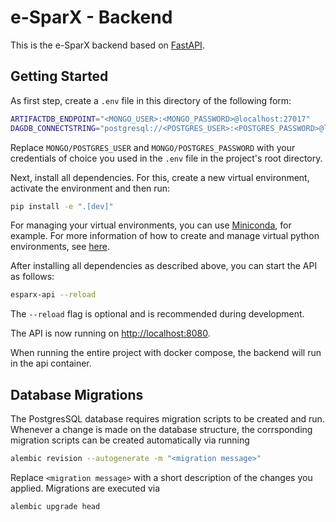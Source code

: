 # e-SparX - Backend

This is the e-SparX backend based on [FastAPI](https://fastapi.tiangolo.com).

## Getting Started

As first step, create a `.env` file in this directory of the following form:

```bash
ARTIFACTDB_ENDPOINT="<MONGO_USER>:<MONGO_PASSWORD>@localhost:27017"
DAGDB_CONNECTSTRING="postgresql://<POSTGRES_USER>:<POSTGRES_PASSWORD>@localhost:5432/dagdb"
```

Replace `MONGO/POSTGRES_USER` and `MONGO/POSTGRES_PASSWORD` with your credentials of choice you used in the `.env` file in the project's root directory.

Next, install all dependencies. For this, create a new virtual environment, activate the environment and then run:

```bash
pip install -e ".[dev]"
```

For managing your virtual environments, you can use [Miniconda](https://docs.anaconda.com/free/miniconda/index.html), for example. For more information of how to create and manage virtual python environments, see [here](https://conda.io/projects/conda/en/latest/user-guide/getting-started.html).

After installing all dependencies as described above, you can start the API as follows:

```bash
esparx-api --reload
```

The `--reload` flag is optional and is recommended during development.

The API is now running on [http://localhost:8080](http://localhost:8080).

When running the entire project with docker compose, the backend will run in the api container.

## Database Migrations

The PostgresSQL database requires migration scripts to be created and run. Whenever a change is made on the database structure, the corrsponding migration scripts can be created automatically via running
```bash
alembic revision --autogenerate -m "<migration message>"
```
Replace `<migration message>` with a short description of the changes you applied. Migrations are executed via
```bash
alembic upgrade head
```

